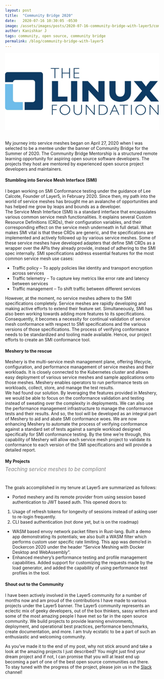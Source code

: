 ```yaml
---
layout: post
title:  "Community Bridge 2020"
date:   2020-07-16 10:30:05 -0530
image: /assets/images/posts/2020-07-16-community-bridge-with-layer5/communitybridge.jpg
author: Kanishkar J
tags: community, open source, community bridge
permalink: /blog/community-bridge-with-layer5
---
```

<img class = "thumbnail" src = "/assets/images/posts/2020-07-16-community-bridge-with-layer5/cblogo.png">
<br><br>

My journey into service meshes began on April 27, 2020 when I was selected to be a mentee under the banner of Community Bridge for the Summer of 2020. The Community Bridge Mentorship is a structured remote learning opportunity for aspiring open source software developers. The projects they host are mentored by experienced open source project developers and maintainers.

<h4> Stumbling into Service Mesh Interface (SMI) </h4>

I began working on SMI Conformance testing under the guidance of Lee Calcote, Founder of Layer5, in February 2020. Since then, my path into the world of service meshes has brought me an avalanche of opportunities and has helped me grow by leaps and bounds as a developer.
<br>
The Service Mesh Interface (SMI) is a standard interface that encapsulates various common service mesh functionalities. It explains several Custom Resource Definitions (CRDs), their configuration variables, and their corresponding effect on the service mesh underneath in full detail. What makes SMI vital is that these CRDs are generic, and the specifications are implemented and actively followed up by various service meshes. Some of these service meshes have developed adapters that define SMI CRDs as a wrapper over the APIs they already provide, instead of adhering to the SMI spec internally. SMI specifications address essential features for the most common service mesh use cases:
<br>

- Traffic policy – To apply policies like identity and transport encryption across services
- Traffic telemetry – To capture key metrics like error rate and latency between services
- Traffic management – To shift traffic between different services

However, at the moment, no service meshes adhere to the SMI specifications completely. Service meshes are rapidly developing and making active efforts to extend their feature set. Simultaneously, SMI has also been working towards adding more features to its specifications.
<br>
Consequently, it becomes a necessity for continual validation of service mesh conformance with respect to SMI specifications and  the various versions of those specifications. The process of verifying conformance needs to be standardized and tooling made available.  Hence, our project efforts to create an SMI conformance tool.

<h4> Meshery to the rescue </h4>

Meshery is the multi-service mesh management plane, offering lifecycle, configuration, and performance management of service meshes and their workloads. It is closely connected to the Kubernetes cluster and allows easy deployment of various service meshes and sample applications onto those meshes. Meshery enables operators to run performance tests on workloads, collect, store, and manage the test results.
<br>
We had found our solution. By leveraging the features provided in Meshery, we would be able to focus on the conformance validation and testing instead of sweating over the complexity in deployments. We can also use the performance management infrastructure to manage the conformance tests and their results. And so,  the tool will be developed as an integral part of Meshery to aid and abate SMI conformance woes.
We are now enhancing Meshery to automate the process of verifying conformance against a standard set of tests against a sample workload designed specifically for SMI conformance testing. By the time we’re through, this capability of Meshery will allow each service mesh project to validate its conformance to each version of the SMI specifications and will provide a detailed report.

<h4> My Projects </h4>
<div class="left" style="color:gray;position:relative;top:-10px;font-size:1.20em;"><i>Teaching service meshes to be compliant</i></div><br>

The goals accomplished in my tenure at Layer5 are summarized as follows:
<br>
* Ported meshery and its remote provider from using session based authentication to JWT based auth. This opened doors to:

1. Usage of refresh tokens for longevity of sessions instead of asking user to re-login frequently.
2. CLI based authentication (not done yet, but is on the roadmap)

* WASM based envoy network packet filters in Rust-lang. Built a demo app demonstrating its potentials; we also built a  WASM filter which performs custom user specific rate limiting. This app was demo’ed in Dockercon 2020 under the header “Service Meshing with Docker Desktop and WebAssembly”.
* Enhanced meshery’s performance testing and profile management capabilities. Added support for customizing the requests made by the load generator, and added the capability of using performance test profiles in the tool.


<h4> Shout out to the Community </h4>

I have been actively involved in the Layer5 community for a number of months now and am proud of the contributions I have made to various projects under the Layer5 banner. The Layer5 community represents an eclectic mix of geeky developers, out of the box thinkers, sassy writers and some of the most amazing people I have met so far in the open source community.  We build projects to provide learning environments, deployment, and operational best practices, performance benchmarks, create documentation, and more. I am truly ecstatic to be a part of such an enthusiastic and welcoming community.<br>

As you’ve made it to the end of my post, why not stick around and take a look at the amazing projects I just described? You might just find your dream project and if not, I can promise that you will at least end up becoming a part of one of the best open source communities out there.<br>
To stay tuned with the progress of the project, please join us in the [Slack](http://slack.layer5.io) channel!
